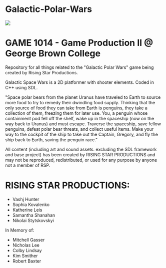  
# Galactic-Polar-Wars

<img src="https://raw.githubusercontent.com/vashj1995/Galactic-Polar-Wars/main/Art/Logo/GPW_Logo.png?token=ARI2RPU7V7WHG2XFO43JK43ACBH3U">


GAME 1014 - Game Production II @ George Brown College
=

Repository for all things related to the "Galactic Polar Wars" game being created by Rising Star Productions.


Galactic Space Wars is a 2D platformer with shooter elements. Coded in C++ using SDL.

"Space polar bears from the planet Uranus have traveled to Earth to source more food to try to remedy their dwindling food supply. Thinking that the only source of food they can take from Earth is penguins, they take a collection of them, freezing them for later use. You, a penguin whose containment pod fell off the shelf, wake up in the spaceship (now on the way back to Uranus) and must escape. Traverse the spaceship, save fellow penguins, defeat polar bear threats, and collect useful items. Make your way to the cockpit of the ship to take out the Captain, Gregory, and fly the ship back to Earth, saving the penguin race."


All content (including art and sound assets. excluding the SDL framework and base project) has been created by RISING STAR PRODUCTIONS and may not be reproduced, redistributed, or used for any purpose by anyone not a member of RSP.


RISING STAR PRODUCTIONS:
=

- Vashj Hunter
- Sophia Kovalenko
- Katherine Leis
- Samantha Shanahan
- Nikolai Stytskovskyi

In Memory of:
- Mitchell Gasser
- Nicholas Lee
- Colby Lindsay
- Kim Smither
- Robert Baxter
